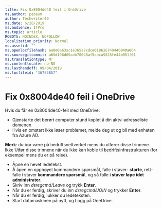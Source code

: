 ```yaml
---
title: Fix 0x8004de40 feil i OneDrive
ms.author: pebaum
author: Techwriter40
ms.date: 6/20/2019
ms.audience: ITPro
ms.topic: article
ROBOTS: NOINDEX, NOFOLLOW
localization_priority: Normal
ms.assetid: ''
ms.openlocfilehash: aa0e0a63ac1e365a7cdce018626740446040a664
ms.sourcegitcommit: a65d196d00adb70045af5caca9828fe44b951f61
ms.translationtype: MT
ms.contentlocale: nb-NO
ms.lasthandoff: 09/04/2019
ms.locfileid: "36755857"
---
```

# <a name="fix-0x8004de40-error-in-onedrive"></a>Fix 0x8004de40 feil i OneDrive

Hvis du får en 0x8004de40-feil med OneDrive:

- Gjenstarte det berørt computer stund koplet å din aktvi adresseliste domenen.
- Hvis en omstart ikke løser problemet, melde deg ut og bli med enheten fra Azure AD. 

**Merk**: du bør være på bedriftsnettverket mens du utfører disse trinnene. Ikke Utfør disse trinnene når du ikke kan koble til bedriftsinfrastrukturen (for eksempel mens du er på reise). 

- Åpne en hevet ledetekst. 
- Å åpen en opphøyet kommandere spørsmål, falle i staver- **starte**, rett-falle i staver **kommandere spørsmål**, og så falle **i staver løpe idet administrator**.
- Skriv inn *dsregcmd/Leave* og trykk **Enter**.
- Når du er ferdig, skriver du inn *dsregcmd/JOIN* og trykker **Enter**.
- Når du er ferdig, lukker du ledeteksten.
- Start datamaskinen på nytt, og Logg på OneDrive.